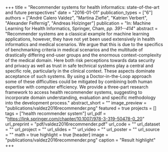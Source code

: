 +++
title = "Recommender systems for health informatics: state-of-the-art and future perspectives"
date = "2016-01-01"
publication_types = ["6"]
authors = ["André Calero Valdez", "Martina Ziefle", "Katrien Verbert", "Alexander Felfernig", "Andreas Holzinger"]
publication = "In: Machine Learning for Health Informatics, Springer, Cham, _pp. 391--414_"
abstract = "Recommender systems are a classical example for machine learning applications, however, they have not yet been used extensively in health informatics and medical scenarios. We argue that this is due to the specifics of benchmarking criteria in medical scenarios and the multitude of drastically differing end-user groups and the enormous context-complexity of the medical domain. Here both risk perceptions towards data security and privacy as well as trust in safe technical systems play a central and specific role, particularly in the clinical context. These aspects dominate acceptance of such systems. By using a Doctor-in-the-Loop approach some of these difficulties could be mitigated by combining both human expertise with computer efficiency. We provide a three-part research framework to access health recommender systems, suggesting to incorporate domain understanding, evaluation and specific methodology into the development process."
abstract_short = ""
image_preview = "publications/valdez2016recommender.png"
featured = true
projects = []
tags = ["health recommender system"]
url_pdf = "https://link.springer.com/chapter/10.1007/978-3-319-50478-0_20"
url_preprint = "pdf/valdez2016recommender.pdf"
url_code = ""
url_dataset = ""
url_project = ""
url_slides = ""
url_video = ""
url_poster = ""
url_source = ""
math = true
highlight = true
[header]
image = "publications/valdez2016recommender.png"
caption = "Result highlight"
+++
